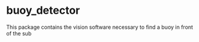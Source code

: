 # buoy\_detector

This package contains the vision software necessary to find a buoy in front of the sub
